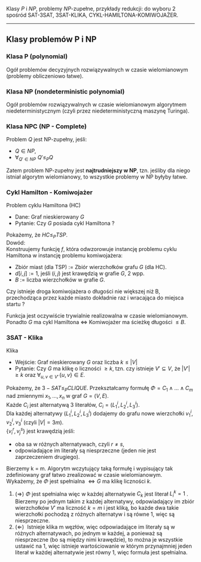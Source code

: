 Klasy $P$ i $NP$, problemy $NP$-zupełne, przykłady redukcji: do wyboru $2$ spośród
SAT-$3$SAT, $3$SAT-KLIKA, CYKL-HAMILTONA-KOMIWOJAŻER.

---

## Klasy problemów P i NP
### Klasa P (polynomial)
Ogół problemów decyzyjnych rozwiązywalnych w czasie wielomianowym (problemy obliczeniowo łatwe).

### Klasa NP (nondeterministic polynomial)
Ogół problemów rozwiązywalnych w czasie wielomianowym algorytmem niedeterministycznym (czyli przez niedeterministyczną maszynę Turinga).

### Klasa NPC (NP - Complete)
Problem $Q$ jest NP-zupełny, jeśli:
* $Q \in NP$,
* $\forall_{Q' \in NP}\,\, Q' \leqslant_P Q$

Zatem problem NP-zupełny jest **najtrudniejszy w NP**, tzn. jeśliby dla niego istniał algorytm wielomianowy, to wszystkie problemy w NP byłyby łatwe.

### Cykl Hamilton - Komiwojażer
Problem cyklu Hamiltona (HC)
* Dane: Graf nieskierowany $G$
* Pytanie: Czy $G$ posiada cykl Hamiltona ?

Pokażemy, że $HC \leqslant_P TSP$. <br>
Dowód: <br>
Konstruujemy funkcję $f$, która odwzorowuje instancję problemu cyklu Hamiltona w instancję problemu komiwojażera:
* Zbiór miast (dla TSP) := Zbiór wierzchołków grafu $G$ (dla HC).
* $d[i,j] := 1$, jeśli $(i,j)$ jest krawędzią w grafie $G$, $2$ wpp.
*  $B$ := liczba wierzchołków w grafie $G$.

Czy istnieje droga komiwojażera o długości nie większej niż B, przechodząca przez każde miasto dokładnie raz i wracająca do miejsca startu ?

Funkcja jest oczywiście trywialnie realizowalna w czasie wielomianowym. <br>
Ponadto $G$ ma cykl Hamiltona $\Leftrightarrow$ Komiwojażer ma ścieżkę długości $\leq B$.


### 3SAT - Klika
Klika
* Wejście: Graf nieskierowany $G$ oraz liczba $k \leq |V|$
* Pytanie: Czy $G$ ma klikę o liczności $\geq k$, tzn. czy istnieje $V' \subseteq V$, że $|V'| \geq k$ oraz $\forall_{u, v \in V'}\, \{u, v \} \in E$.

Pokażemy, że $3-SAT \leqslant_P CLIQUE$.
Przekształcamy formułę $\Phi = C_1 \wedge \ldots \wedge C_m$ nad zmiennymi $x_1, \ldots, x_n$ w graf $G=(V, E)$. <br>
Każde $C_i$ jest alternatywą 3 literałów, $C_i = (L_1^i, L_2^i, L_3^i)$. <br>
Dla każdej alternatywy $(L_1^i, L_2^i, L_3^i)$ dodajemy do grafu nowe wierzchołki $v_1^i, v_2^i, v_3^i$  (czyli $|V|=3m$). <br>
$\{ v_i^r, v_j^s \}$ jest krawędzią jeśli:

* oba sa w różnych alternatywach, czyli $r \neq s$,
* odpowiadające im literały są niesprzeczne (jeden nie jest zaprzeczeniem drugiego).

Bierzemy k = m. Algorytm wczytujący taką formułę i wypisujący tak zdefiniowany graf łatwo zrealizować w czasie wielomianowym. <br>
Wykażemy, że $\Phi$ jest spełnialna $\Leftrightarrow G$ ma klikę liczności $k$. <br>
1. $(\Rightarrow) \,\, \Phi$ jest spełnialna więc w każdej alternatywie $C_k$ jest literał $L_i^k = 1$ . Bierzemy  po jednym takim z każdej alternatywy, odpowiadający im zbiór wierzchołków $V'$ ma liczność $k=m$ i jest kliką, bo każde dwa takie wierzchołki pochodzą z różnych alternatyw i są równe 1, więc są niesprzeczne.
2. $(\Leftarrow) \,\,$ Istnieje klika m węzłów, więc  odpowiadające im literały są w różnych alternatywach, po jednym w każdej, a ponieważ są niesprzeczne (bo są między nimi krawędzie), to można je wszystkie ustawić na $1$, więc istnieje wartościowanie w którym przynajmniej jeden literał w każdej alternatywie jest równy 1, więc formuła jest spełnialna.
